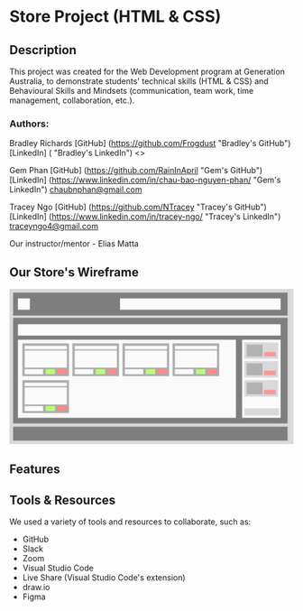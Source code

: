 # Store Project (HTML & CSS)


## Description
This project was created for the Web Development program at Generation Australia, to demonstrate students' technical skills (HTML & CSS) and Behavioural Skills and Mindsets (communication, team work, time management, collaboration, etc.).


### Authors:
Bradley Richards
[GitHub] (https://github.com/Frogdust "Bradley's GitHub")
[LinkedIn] ( "Bradley's LinkedIn")
<>

Gem Phan
[GitHub] (https://github.com/RainInApril "Gem's GitHub")
[LinkedIn] (https://www.linkedin.com/in/chau-bao-nguyen-phan/ "Gem's LinkedIn")
<chaubnphan@gmail.com>

Tracey Ngo
[GitHub] (https://github.com/NTracey "Tracey's GitHub")
[LinkedIn] (https://www.linkedin.com/in/tracey-ngo/ "Tracey's LinkedIn")
<traceyngo4@gmail.com>

Our instructor/mentor - Elias Matta


## Our Store's Wireframe
![Store's Wireframe](./images/store_wireframe.png)


## Features


## Tools & Resources
We used a variety of tools and resources to collaborate, such as:
* GitHub
* Slack
* Zoom
* Visual Studio Code
* Live Share (Visual Studio Code's extension)
* draw.io
* Figma

